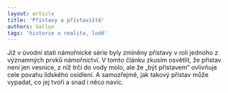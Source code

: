 ```yaml
---
layout: article
title: 'Přístavy a přístaviště'
authors: Vallun
tags: 'historie a realita, lodě'
---
```


Již v úvodní stati námořnické série byly
zmíněny přístavy v roli jednoho z významných
prvků námořnictví. V tomto článku
zkusím osvětlit, že přístav není jen vesnice,
z níž trčí do vody molo, ale že „být přístavem“
ovlivňuje cele povahu lidského
osídlení. A samozřejmě, jak takový přístav
může vypadat, co jej tvoří a snad i něco
navíc.

